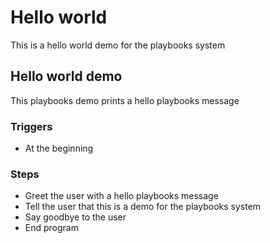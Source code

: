# Hello world
This is a hello world demo for the playbooks system

## Hello world demo
This playbooks demo prints a hello playbooks message

### Triggers
- At the beginning

### Steps
- Greet the user with a hello playbooks message
- Tell the user that this is a demo for the playbooks system
- Say goodbye to the user
- End program